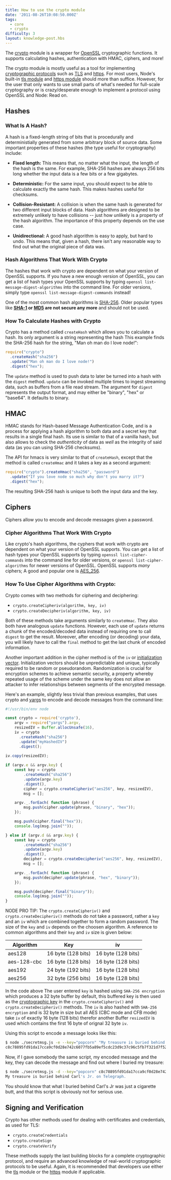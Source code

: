 ```yaml
---
title: How to use the crypto module
date: '2011-08-26T10:08:50.000Z'
tags:
  - core
  - crypto
difficulty: 3
layout: knowledge-post.hbs
---
```


The [crypto](https://nodejs.org/api/crypto.html) module is a wrapper for [OpenSSL](https://en.wikipedia.org/wiki/Openssl) cryptographic functions. It supports calculating hashes, authentication with HMAC, ciphers, and more!

The crypto module is mostly useful as a tool for implementing [cryptographic protocols](https://en.wikipedia.org/wiki/Cryptographic_protocol) such as [TLS](https://en.wikipedia.org/wiki/Transport_Layer_Security) and [https](https://en.wikipedia.org/wiki/Https). For most users, Node's built-in [tls module](https://nodejs.org/api/tls.html) and [https module](https://nodejs.org/api/https.html) should more than suffice. However, for the user that only wants to use small parts of what's needed for full-scale cryptography or is crazy/desperate enough to implement a protocol using OpenSSL and Node: Read on.

## Hashes

### What Is A Hash?

A hash is a fixed-length string of bits that is procedurally and deterministially generated from some arbitrary block of source data. Some important properties of these hashes (the type useful for cryptography) include:

* **Fixed length:** This means that, no matter what the input, the length of the hash is the same. For example, SHA-256 hashes are always 256 bits long whether the input data is a few bits or a few gigabytes.

* **Deterministic:** For the same input, you should expect to be able to calculate exactly the same hash. This makes hashes useful for checksums.

* **Collision-Resistant:** A collision is when the same hash is generated for two different input blocks of data. Hash algorithms are designed to be extremely unlikely to have collisions -- just how unlikely is a property of the hash algorithm. The importance of this property depends on the use case.

* **Unidirectional:** A good hash algorithm is easy to apply, but hard to undo. This means that, given a hash, there isn't any reasonable way to find out what the original piece of data was.

### Hash Algorithms That Work With Crypto

The hashes that work with crypto are dependent on what your version of OpenSSL supports. If you have a new enough version of OpenSSL, you can get a list of hash types your OpenSSL supports by typing `openssl list-message-digest-algorithms` into the command line. For older versions, simply type `openssl list-message-digest-commands` instead!

One of the most common hash algorithms is [SHA-256](https://en.wikipedia.org/wiki/SHA-2). Older popular types like **[SHA-1](https://en.wikipedia.org/wiki/Sha1) or [MD5](https://en.wikipedia.org/wiki/MD5#Security) are not secure any more** and should not be used.

### How To Calculate Hashes with Crypto

Crypto has a method called `createHash` which allows you to calculate a hash. Its only argument is a string representing the hash This example finds the SHA-256 hash for the string, "Man oh man do I love node!":

```js
require("crypto")
  .createHash("sha256")
  .update("Man oh man do I love node!")
  .digest("hex");
```

The `update` method is used to push data to later be turned into a hash with the `digest` method. `update` can be invoked multiple times to ingest streaming data, such as buffers from a file read stream. The argument for `digest` represents the output format, and may either be "binary", "hex" or "base64". It defaults to binary.

## HMAC

HMAC stands for Hash-based Message Authentication Code, and is a process for applying a hash algorithm to both data and a secret key that results in a single final hash. Its use is similar to that of a vanilla hash, but also allows to check the *authenticity* of data as *well* as the integrity of said data (as you can using SHA-256 checksums).

The API for hmacs is very similar to that of `createHash`, except that the method is called `createHmac` and it takes a key as a second argument:

```js
require("crypto").createHmac("sha256", "password")
  .update("If you love node so much why don't you marry it?")
  .digest("hex");
```

The resulting SHA-256 hash is unique to both the input data and the key.

## Ciphers

Ciphers allow you to encode and decode messages given a password.

### Cipher Algorithms That Work With Crypto

Like crypto's hash algorithms, the cyphers that work with crypto are dependent on what your version of OpenSSL supports. You can get a list of hash types your OpenSSL supports by typing `openssl list-cipher-commands` into the command line for older versions, or `openssl list-cipher-algorithms` for newer versions of OpenSSL. OpenSSL supports *many* ciphers; A good and popular one is [AES_256](https://en.wikipedia.org/wiki/Advanced_Encryption_Standard).

### How To Use Cipher Algorithms with Crypto:

Crypto comes with two methods for ciphering and deciphering:

* `crypto.createCipheriv(algorithm, key, iv)`
* `crypto.createDecipheriv(algorithm, key, iv)`

Both of these methods take arguments similarly to `createHmac`. They also both have analogous `update` functions. However, each use of `update` returns a chunk of the encoded/decoded data instead of requiring one to call `digest` to get the result. Moreover, after encoding (or decoding) your data, you will likely have to call the `final` method to get the last chunk of encoded information.

Another important addition in the cipher method is of the `iv` or [initialization vector](https://en.wikipedia.org/wiki/Initialization_vector). Initialization vectors should be unpredictable and unique, typically required to be random or pseudorandom. Randomization is crucial for encryption schemes to achieve semantic security, a property whereby repeated usage of the scheme under the same key does not allow an attacker to infer relationships between segments of the encrypted message.

Here's an example, slightly less trivial than previous examples, that uses crypto and [yargs](https://github.com/yargs/yargs) to encode and decode messages from the command line:

```js
#!/usr/bin/env node

const crypto = require('crypto'),
    argv = require("yargs").argv,
    resizedIV = Buffer.allocUnsafe(16),
    iv = crypto
      .createHash("sha256")
      .update("myHashedIV")
      .digest();
      
iv.copy(resizedIV);

if (argv.e && argv.key) {
    const key = crypto
        .createHash("sha256")
        .update(argv.key)
        .digest(),
        cipher = crypto.createCipheriv("aes256", key, resizedIV),
        msg = [];

    argv._.forEach( function (phrase) {
        msg.push(cipher.update(phrase, "binary", "hex"));
    });

    msg.push(cipher.final("hex"));
    console.log(msg.join(""));

} else if (argv.d && argv.key) {
    const key = crypto
        .createHash("sha256")
        .update(argv.key)
        .digest(),
        decipher = crypto.createDecipheriv("aes256", key, resizedIV),
        msg = [];

    argv._.forEach( function (phrase) {
        msg.push(decipher.update(phrase, "hex", "binary"));
    });

    msg.push(decipher.final("binary"));
    console.log(msg.join(""));
}
```

NODE PRO TIP: The `crypto.createCipheriv()` and `crypto.createDecipheriv()` methods do not take a password, rather a `key` and an `iv` which are combined together to form a random password. The size of the `key` and `iv` depends on the choosen algorithm. A reference to common algorithms and their `key` and `iv` size is given below:

| Algorithm      | Key                | iv                 |
| -------------  |:-----------------: | :----------------: |
| aes128         | 16 byte (128 bits) | 16 byte (128 bits) |
| aes-128-cbc    | 16 byte (128 bits) | 16 byte (128 bits) |
| aes192         | 24 byte (192 bits) | 16 byte (128 bits) |
| aes256         | 32 byte (256 bits) | 16 byte (128 bits) |

In the code above The user entered `key` is hashed using `SHA-256 encryption` which produces a 32 byte buffer by default, this buffered key is then used as the [cryptographic key](https://en.wikipedia.org/wiki/Key_(cryptography)) in the `crypto.createCipheriv()` and `crypto.createDecipheriv()` methods. The `iv` is also hashed with `SHA-256 encryption` and is 32 byte in size but all AES (CBC mode and CFB mode) take `iv` of exactly 16 byte (128 bits) therefor another Buffer `resizedIV` is used which contains the first 16 byte of orignal 32 byte `iv`.

Using this script to encode a message looks like this:

```bash
$ node ./secretmsg.js -e --key="popcorn" "My treasure is buried behind Carl's Jr. on Telegraph."
c8c78895fd91da17cca9cf0d28e742c6077fb5a89ef5cdc23d9c37c96c5fb7f321d7f52c06e73c46633783d9535e2aa5cc07f2ad1803d73614c4e6882026bfd9
```

Now, if I gave somebody the same script, my encoded message and the key, they can decode the message and find out where I buried my treasure:

```bash
$ node ./secretmsg.js -d --key="popcorn" c8c78895fd91da17cca9cf0d28e742c6077fb5a89ef5cdc23d9c37c96c5fb7f321d7f52c06e73c46633783d9535e2aa5cc07f2ad1803d73614c4e6882026bfd9
My treasure is buried behind Carl's Jr. on Telegraph.
```

You should know that what I buried behind Carl's Jr was just a cigarette butt, and that this script is obviously not for serious use.

## Signing and Verification

Crypto has other methods used for dealing with certificates and credentials, as used for TLS:

* `crypto.createCredentials`
* `crypto.createSign`
* `crypto.createVerify`

These methods supply the last building blocks for a complete cryptographic protocol, and require an advanced knowledge of real-world cryptographic protocols to be useful. Again, it is recommended that developers use either the [tls](https://nodejs.org/api/tls.html) module or the [https](https://nodejs.org/api/https.html) module if applicable.
